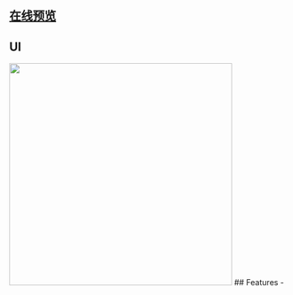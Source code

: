 
## [在线预览](http://mhynet.cn/FMPlayer/src/index.html)

## UI
<img src="https://github.com/mhy-web/FMPlayer/blob/master/src/images/FMPlayer2.jpg" style="height:400px;"/>
## Features
-